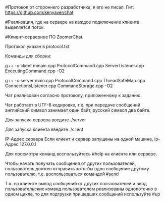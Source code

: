 #Протокол от стороннего разработчика, я его не писал. Гит: https://github.com/kenyaver/chat

#Реализация, где на сервере на каждое подключение клиента выделяется поток.

#Клиент-серверное ПО ZoomerChat.

Протокол указан в protocol.txt

Команды для сборки:

g++ -o client mmain.cpp ProtocolCommand.cpp ServerListener.cpp ExecutingCommand.cpp -O2

g++ -o server main.cpp ProtocolCommand.cpp ThreadSafeMap.cpp ConnectionsListener.cpp CommandStorage.cpp -O2

Чат реализован согласно протоколу, приложенному к заданию.

Чат работает в UTF-8 кодировке, т.е. при передаче сообщений английский символ занимает один байт, русский символ два байта.

Для запуска сервера введите ./server

Для запуска клиента введите ./client

IP-Адрес сервера Если клиент и сервер запущены на одной машине, Ip-Адрес 127.0.0.1

Для просмотра команд воспользуйтесь #help на клиенте или сервере.

Чтобы начать получать сообщения от других пользователей, пользователь должен отправить хотя-бы одно сообщение другому пользователю, т.е. воспользоваться командой #send

Т.к. на клиенте вывод сообщений от других пользователей и ввод пользовательских команд пользователем реализованы однопоточно в одном цикле, то для подгрузки пришедших сообщений используйте #up
